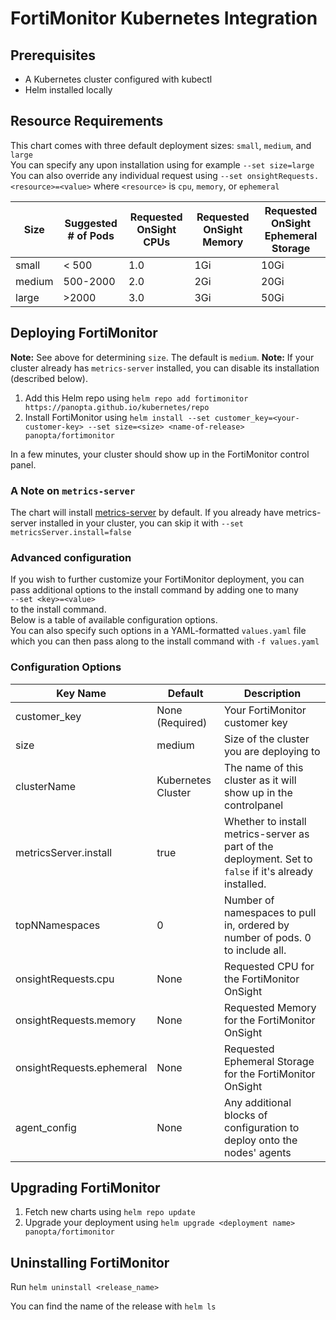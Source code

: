 # FortiMonitor Kubernetes Integration

## Prerequisites
* A Kubernetes cluster configured with kubectl
* Helm installed locally

## Resource Requirements
This chart comes with three default deployment sizes: `small`, `medium`, and `large`  
You can specify any upon installation using for example `--set size=large`  
You can also override any individual request using `--set onsightRequests.<resource>=<value>` where `<resource>` is `cpu`, `memory`, or `ephemeral`

| Size               | Suggested # of Pods   | Requested OnSight CPUs | Requested OnSight Memory | Requested OnSight Ephemeral Storage |
|--------------------|-----------------------|------------------------|--------------------------|-------------------------------------|
| small              | < 500                 | 1.0                    | 1Gi                      | 10Gi                                |
| medium             | 500-2000              | 2.0                    | 2Gi                      | 20Gi                                |
| large              | >2000                 | 3.0                    | 3Gi                      | 50Gi                                |

## Deploying FortiMonitor
**Note:** See above for determining `size`. The default is `medium`.
**Note:** If your cluster already has `metrics-server` installed, you can disable its installation (described below).
1. Add this Helm repo using `helm repo add fortimonitor https://panopta.github.io/kubernetes/repo`
2. Install FortiMonitor using `helm install --set customer_key=<your-customer-key> --set size=<size> <name-of-release> panopta/fortimonitor`

In a few minutes, your cluster should show up in the FortiMonitor control panel.

### A Note on `metrics-server`
The chart will install [metrics-server](https://github.com/kubernetes-sigs/metrics-server) by default. If you already have metrics-server installed in your cluster, you can skip it with `--set metricsServer.install=false`

### Advanced configuration
If you wish to further customize your FortiMonitor deployment, you can pass additional options to the install command by adding one to many  
`--set <key>=<value>`  
to the install command.  
Below is a table of available configuration options.  
You can also specify such options in a YAML-formatted `values.yaml` file which you can then pass along to the install command with `-f values.yaml`

### Configuration Options

| Key Name                  | Default                                    | Description                                                                                                              |
|---------------------------|--------------------------------------------|--------------------------------------------------------------------------------------------------------------------------|
| customer_key              | None (Required)                            | Your FortiMonitor customer key                                                                                                |
| size                      | medium                                     | Size of the cluster you are deploying to                                                                                 |
| clusterName               | Kubernetes Cluster                         | The name of this cluster as it will show up in the controlpanel                                                          |
| metricsServer.install     | true                                       | Whether to install metrics-server as part of the deployment. Set to `false` if it's already installed.                   |
| topNNamespaces            | 0                                          | Number of namespaces to pull in, ordered by number of pods. 0 to include all.                                            |
| onsightRequests.cpu       | None                                       | Requested CPU for the FortiMonitor OnSight                                                                                    |
| onsightRequests.memory    | None                                       | Requested Memory for the FortiMonitor OnSight                                                                                 |
| onsightRequests.ephemeral | None                                       | Requested Ephemeral Storage for the FortiMonitor OnSight                                                                      |
| agent_config              | None                                       | Any additional blocks of configuration to deploy onto the nodes' agents                                                  |

## Upgrading FortiMonitor
1. Fetch new charts using `helm repo update`
2. Upgrade your deployment using `helm upgrade <deployment name> panopta/fortimonitor`

## Uninstalling FortiMonitor
Run `helm uninstall <release_name>`

You can find the name of the release with `helm ls`
